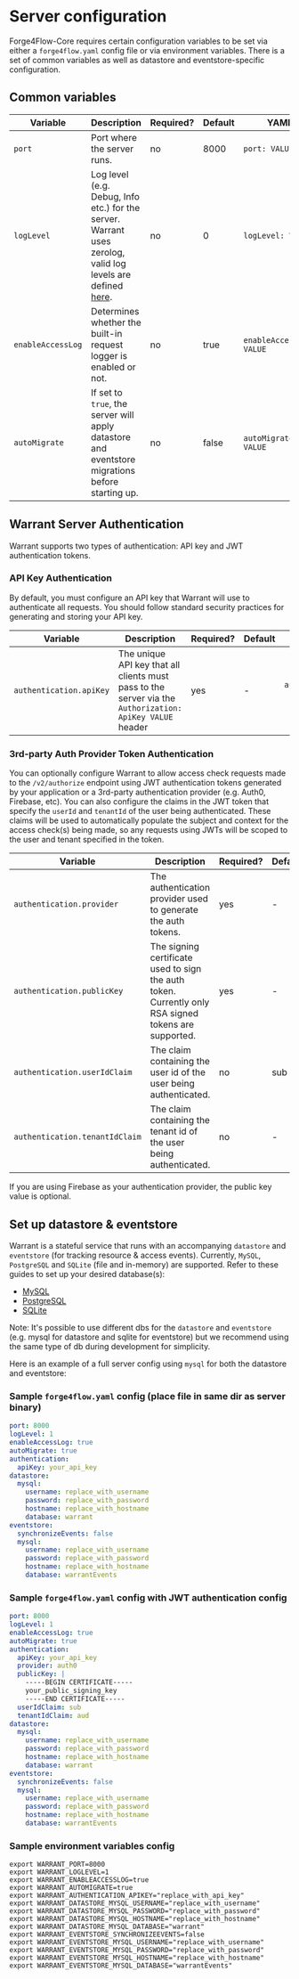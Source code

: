 # Server configuration

Forge4Flow-Core requires certain configuration variables to be set via either a `forge4flow.yaml` config file or via environment variables. There is a set of common variables as well as datastore and eventstore-specific configuration.

## Common variables

| Variable          | Description                                                                                                                                                 | Required? | Default | YAML                     | ENV VAR                         |
| ----------------- | ----------------------------------------------------------------------------------------------------------------------------------------------------------- | --------- | ------- | ------------------------ | ------------------------------- |
| `port`            | Port where the server runs.                                                                                                                                 | no        | 8000    | `port: VALUE`            | `WARRANT_PORT=VALUE`            |
| `logLevel`        | Log level (e.g. Debug, Info etc.) for the server. Warrant uses zerolog, valid log levels are defined [here](https://github.com/rs/zerolog#leveled-logging). | no        | 0       | `logLevel: VALUE`        | `WARRANT_LOGLEVEL=VALUE`        |
| `enableAccessLog` | Determines whether the built-in request logger is enabled or not.                                                                                           | no        | true    | `enableAccessLog: VALUE` | `WARRANT_ENABLEACCESSLOG=VALUE` |
| `autoMigrate`     | If set to `true`, the server will apply datastore and eventstore migrations before starting up.                                                             | no        | false   | `autoMigrate: VALUE`     | `WARRANT_AUTOMIGRATE=VALUE`     |

## Warrant Server Authentication

Warrant supports two types of authentication: API key and JWT authentication tokens.

### API Key Authentication

By default, you must configure an API key that Warrant will use to authenticate all requests. You should follow standard security practices for generating and storing your API key.

| Variable                | Description                                                                                              | Required? | Default | YAML                                       | ENV VAR                               |
| ----------------------- | -------------------------------------------------------------------------------------------------------- | --------- | ------- | ------------------------------------------ | ------------------------------------- |
| `authentication.apiKey` | The unique API key that all clients must pass to the server via the `Authorization: ApiKey VALUE` header | yes       | -       | `authentication:`<br>&emsp;`apiKey: VALUE` | `WARRANT_AUTHENTICATION_APIKEY=VALUE` |

### 3rd-party Auth Provider Token Authentication

You can optionally configure Warrant to allow access check requests made to the `/v2/authorize` endpoint using JWT authentication tokens generated by your application or a 3rd-party authentication provider (e.g. Auth0, Firebase, etc). You can also configure the claims in the JWT token that specify the `userId` and `tenantId` of the user being authenticated. These claims will be used to automatically populate the subject and context for the access check(s) being made, so any requests using JWTs will be scoped to the user and tenant specified in the token.

| Variable                       | Description                                                                                          | Required? | Default | YAML                                              | ENV VAR                                      |
| ------------------------------ | ---------------------------------------------------------------------------------------------------- | --------- | ------- | ------------------------------------------------- | -------------------------------------------- |
| `authentication.provider`      | The authentication provider used to generate the auth tokens.                                        | yes       | -       | `authentication:`<br>&emsp;`provider: VALUE`      | `WARRANT_AUTHENTICATION_PROVIDER=VALUE`      |
| `authentication.publicKey`     | The signing certificate used to sign the auth token. Currently only RSA signed tokens are supported. | yes       | -       | `authentication:`<br>&emsp;`publicKey: VALUE`     | `WARRANT_AUTHENTICATION_PUBLICKEY=VALUE`     |
| `authentication.userIdClaim`   | The claim containing the user id of the user being authenticated.                                    | no        | sub     | `authentication:`<br>&emsp;`userIdClaim: VALUE`   | `WARRANT_AUTHENTICATION_USERIDCLAIM=VALUE`   |
| `authentication.tenantIdClaim` | The claim containing the tenant id of the user being authenticated.                                  | no        | -       | `authentication:`<br>&emsp;`tenantIdClaim: VALUE` | `WARRANT_AUTHENTICATION_TENANTIDCLAIM=VALUE` |

If you are using Firebase as your authentication provider, the public key value is optional.

## Set up datastore & eventstore

Warrant is a stateful service that runs with an accompanying `datastore` and `eventstore` (for tracking resource & access events). Currently, `MySQL`, `PostgreSQL` and `SQLite` (file and in-memory) are supported. Refer to these guides to set up your desired database(s):

- [MySQL](/migrations/datastore/mysql/README.md)
- [PostgreSQL](/migrations/datastore/postgres/README.md)
- [SQLite](/migrations/datastore/sqlite/README.md)

Note: It's possible to use different dbs for the `datastore` and `eventstore` (e.g. mysql for datastore and sqlite for eventstore) but we recommend using the same type of db during development for simplicity.

Here is an example of a full server config using `mysql` for both the datastore and eventstore:

### Sample `forge4flow.yaml` config (place file in same dir as server binary)

```yaml
port: 8000
logLevel: 1
enableAccessLog: true
autoMigrate: true
authentication:
  apiKey: your_api_key
datastore:
  mysql:
    username: replace_with_username
    password: replace_with_password
    hostname: replace_with_hostname
    database: warrant
eventstore:
  synchronizeEvents: false
  mysql:
    username: replace_with_username
    password: replace_with_password
    hostname: replace_with_hostname
    database: warrantEvents
```

### Sample `forge4flow.yaml` config with JWT authentication config

```yaml
port: 8000
logLevel: 1
enableAccessLog: true
autoMigrate: true
authentication:
  apiKey: your_api_key
  provider: auth0
  publicKey: |
    -----BEGIN CERTIFICATE-----
    your_public_signing_key
    -----END CERTIFICATE-----
  userIdClaim: sub
  tenantIdClaim: aud
datastore:
  mysql:
    username: replace_with_username
    password: replace_with_password
    hostname: replace_with_hostname
    database: warrant
eventstore:
  synchronizeEvents: false
  mysql:
    username: replace_with_username
    password: replace_with_password
    hostname: replace_with_hostname
    database: warrantEvents
```

### Sample environment variables config

```shell
export WARRANT_PORT=8000
export WARRANT_LOGLEVEL=1
export WARRANT_ENABLEACCESSLOG=true
export WARRANT_AUTOMIGRATE=true
export WARRANT_AUTHENTICATION_APIKEY="replace_with_api_key"
export WARRANT_DATASTORE_MYSQL_USERNAME="replace_with_username"
export WARRANT_DATASTORE_MYSQL_PASSWORD="replace_with_password"
export WARRANT_DATASTORE_MYSQL_HOSTNAME="replace_with_hostname"
export WARRANT_DATASTORE_MYSQL_DATABASE="warrant"
export WARRANT_EVENTSTORE_SYNCHRONIZEEVENTS=false
export WARRANT_EVENTSTORE_MYSQL_USERNAME="replace_with_username"
export WARRANT_EVENTSTORE_MYSQL_PASSWORD="replace_with_password"
export WARRANT_EVENTSTORE_MYSQL_HOSTNAME="replace_with_hostname"
export WARRANT_EVENTSTORE_MYSQL_DATABASE="warrantEvents"
```
